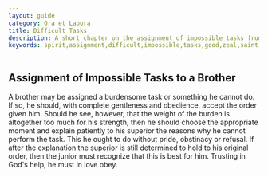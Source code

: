 ```yaml
---
layout: guide
category: Ora et Labora
title: Difficult Tasks
description: A short chapter on the assignment of impossible tasks from *The Rule of St. Benedict*, an ancient monastic rule for Benedictine monks, applicable just as well to students of horology.
keywords: spirit,assignment,difficult,impossible,tasks,good,zeal,saint,benedict,rule,monasticism,monks
---
```


## Assignment of Impossible Tasks to a Brother
A brother may be assigned a burdensome task or something he cannot do. If so, he should, with complete gentleness and obedience, accept the order given him. Should he see, however, that the weight of the burden is altogether too much for his strength, then he should choose the appropriate moment and explain patiently to his superior the reasons why he cannot perform the task. This he ought to do without pride, obstinacy or refusal. If after the explanation the superior is still determined to hold to his original order, then the junior must recognize that this is best for him. Trusting in God's help, he must in love obey.

